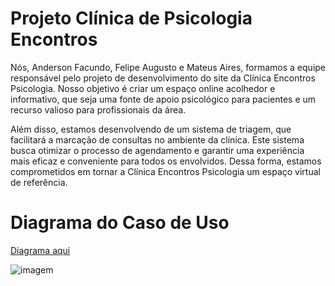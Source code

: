 # Projeto Clínica de Psicologia Encontros
Nós, Anderson Facundo, Felipe Augusto e Mateus Aires, formamos a equipe responsável pelo projeto de desenvolvimento do site da Clínica Encontros Psicologia. Nosso objetivo é criar um espaço online acolhedor e informativo, que seja uma fonte de apoio psicológico para pacientes e um recurso valioso para profissionais da área.

Além disso, estamos desenvolvendo de um sistema de triagem, que facilitará a marcação de consultas no ambiente da clínica. Este sistema busca otimizar o processo de agendamento e garantir uma experiência mais eficaz e conveniente para todos os envolvidos. Dessa forma, estamos comprometidos em tornar a Clínica Encontros Psicologia um espaço virtual de referência.

# Diagrama do Caso de Uso
[Diagrama aqui](https://lucid.app/lucidchart/86063e43-abce-4347-8711-ff587eb168d4/edit?invitationId=inv_7785901f-4d76-475c-bbe6-4cd5a99ab6ea&page=0_0#)

![imagem](https://uploaddeimagens.com.br/imagens/UiwjkBs)
